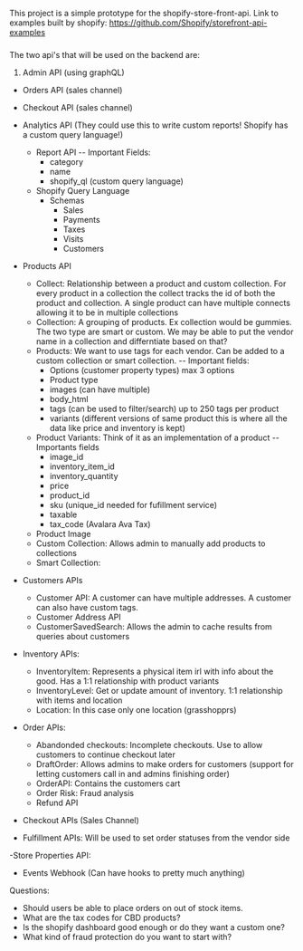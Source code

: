 This project is a simple prototype for the shopify-store-front-api. Link to examples built by shopify: https://github.com/Shopify/storefront-api-examples

###
The two api's that will be used on the backend are:
1) Admin API (using graphQL)
  - Orders API (sales channel)

  - Checkout API (sales channel)

  - Analytics API (They could use this to write custom reports! Shopify has a custom query language!)
    - Report API
     -- Important Fields:
      - category
      - name
      - shopify_ql (custom query language)
    - Shopify Query Language
      - Schemas
        - Sales
        - Payments
        - Taxes
        - Visits
        - Customers

  - Products API 
    - Collect: Relationship between a product and custom collection. For every product in a collection the collect tracks the id of both the product and collection. A single product can have multiple connects allowing it to be in multiple collections
    - Collection: A grouping of products. Ex collection would be gummies. The two type are smart or custom. We may be able to put the vendor name in a collection and differntiate based on that?
    - Products: We want to use tags for each vendor. Can be added to a custom collection or smart collection.
      -- Important fields:
        - Options (customer property types) max 3 options
        - Product type
        - images (can have multiple)
        - body_html
        - tags (can be used to filter/search) up to 250 tags per product
        - variants (different versions of same product this is where all the data like price and inventory is kept)
    - Product Variants: Think of it as an implementation of a product
      --Importants fields
        - image_id
        - inventory_item_id
        - inventory_quantity
        - price
        - product_id
        - sku (unique_id needed for fufillment service)
        - taxable
        - tax_code (Avalara Ava Tax)
    - Product Image
    - Custom Collection: Allows admin to manually add products to collections
    - Smart Collection: 
  
  - Customers APIs
    - Customer API: A customer can have multiple addresses. A customer can also have custom tags.
    - Customer Address API
    - CustomerSavedSearch: Allows the admin to cache results from queries about customers
  
  - Inventory APIs:
    - InventoryItem: Represents a physical item irl with info about the good. Has a 1:1 relationship with product variants
    - InventoryLevel: Get or update amount of inventory. 1:1 relationship with items and location
    - Location: In this case only one location (grasshopprs)
  
  - Order APIs:
    - Abandonded checkouts: Incomplete checkouts. Use to allow customers to continue checkout later
    - DraftOrder: Allows admins to make orders for customers (support for letting customers call in and admins finishing order)
    - OrderAPI: Contains the customers cart
    - Order Risk: Fraud analysis
    - Refund API

  - Checkout APIs (Sales Channel)
  
  - Fulfillment APIs: Will be used to set order statuses from the vendor side

  -Store Properties API:
  

  
  - Events Webhook (Can have hooks to pretty much anything)




Questions:
- Should users be able to place orders on out of stock items.
- What are the tax codes for CBD products?
- Is the shopify dashboard good enough or do they want a custom one?
- What kind of fraud protection do you want to start with?
